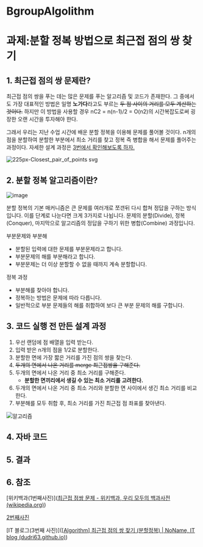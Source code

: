 # BgroupAlgolithm
# 과제:분할 정복 방법으로 최근접 점의 쌍 찾기

## 1. 최근접 점의 쌍 문제란?

최근접 점의 쌍을 푸는 데는 많은 문제를 푸는 알고리즘 및 코드가 존재한다. 그 중에서도 가장 대표적인 방법은 일명 **노가다**라고도 부르는 ~~두 점 사이의 거리를 모두 계산하는 것이다.~~  하지만 이 방법을 사용할 경우 nC2 = n(n-1)/2 = O(n2)의 시간복잡도로써 굉장한 오랜 시간을 투자해야 한다.

그래서 우리는 지난 수업 시간에 배운 분할 정복을 이용해 문제를 풀어볼 것이다. n개의 점을 분할하여 분할한 부분에서 최소 거리를 찾고 정복 즉 병합을 해서 문제를 풀어주는 과정이다. 자세한 설계 과정은 [3번에서 확인해보도록 하자.](#3.-코드-실행-전-만든-설계-과정)

![225px-Closest_pair_of_points svg](https://user-images.githubusercontent.com/80510945/113153179-cb9dac80-9271-11eb-86a9-c91febeb69bc.png)



## 2. 분할 정복 알고리즘이란?

![image](https://user-images.githubusercontent.com/80517119/113153449-128ba200-9272-11eb-8be0-46e4ce824480.png)

분할 정복의 기본 매커니즘은 큰 문제를 여러개로 쪼갠뒤 다시 합쳐 정답을 구하는 방식입니다. 
이를 단계로 나눈다면 크게 3가지로 나뉩니다. 
문제의 분할(Divide), 정복(Conquer), 마지막으로 알고리즘의 정답을 구하기 위한 병합(Combine) 과정입니다.

부분문제와 부분해
- 분할된 입력에 대한 문제를 부분문제라고 합니다.
- 부분문제의 해를 부분해라고 합니다. 
- 부분문제는 더 이상 분할할 수 없을 때까지 계속 분할합니다.

정복 과정
- 부분해를 찾아야 합니다.
- 정복하는 방법은 문제에 따라 다릅니다.
- 일반적으로 부분 문제들의 해를 취합하여 보다 큰 부분 문제의 해를 구합니다.


## 3. 코드 실행 전 만든 설계 과정

1. 우선 랜덤에  점 배열을 입력 받는다.
2. 입력 받은 n개의 점을 1/2로 분할한다.
3. 분할한 면에 가장 짧은 거리를 가진 점의 쌍을 찾는다.
4. ~~두개의 면에서  나온 거리를 merge 최근접쌍을 구해준다.~~
5. 두개의 면에서 나온 거리 중 최소 거리를 구해준다. 
   * **분할한 면끼리에서 생길 수 있는 최소 거리를 고려한다.**
6. 두개의 면에서 나온 거리 중 최소 거리와 분할한 면 사이에서 생긴 최소 거리를 비교한다.
7. 부분해를 모두 취합 후, 최소 거리를 가진 최근접 점 좌표를 찾아낸다.

![알고리즘](https://user-images.githubusercontent.com/80510945/113150609-37cae100-926f-11eb-9ef7-6fdea6db7e34.png)
## 4. 자바 코드

## 5. 결과

## 6. 참조

[위키백과(1번째사진)]([최근접 점쌍 문제 - 위키백과, 우리 모두의 백과사전 (wikipedia.org)](https://ko.wikipedia.org/wiki/최근접_점쌍_문제))

[2번째사진]()

[IT 블로그(3번째 사진)]([[Algorithm\] 최근접 점의 쌍 찾기 (분할정복) | NoName, IT blog (dudri63.github.io)](https://dudri63.github.io/2019/01/19/algo8/))






